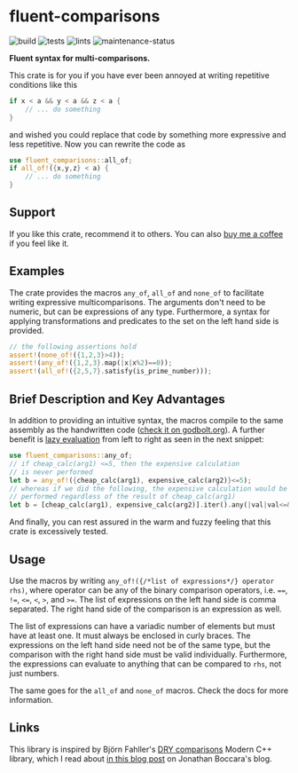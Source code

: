 # fluent-comparisons

![build](https://github.com/geo-ant/fluent-comparisons/actions/workflows/build.yml/badge.svg?branch=main)
![tests](https://github.com/geo-ant/fluent-comparisons/actions/workflows/tests.yml/badge.svg?branch=main)
![lints](https://github.com/geo-ant/fluent-comparisons/actions/workflows/lints.yml/badge.svg?branch=main)
![maintenance-status](https://img.shields.io/badge/maintenance-passively--maintained-yellowgreen.svg)

**Fluent syntax for multi-comparisons.**

This crate is for you if you have ever been annoyed at writing repetitive conditions like this
```rust
if x < a && y < a && z < a {
    // ... do something
}
```
and wished you could replace that code by something more expressive and less repetitive. Now you can rewrite the code as
```rust
use fluent_comparisons::all_of;
if all_of!({x,y,z} < a) {
    // ... do something
}
```

## Support

If you like this crate, recommend it to others. You can also [buy me a coffee](https://ko-fi.com/geoant)
if you feel like it.

## Examples
The crate provides the macros `any_of`, `all_of` and `none_of` to facilitate writing expressive multicomparisons. The arguments
don't need to be numeric, but can be expressions of any type. Furthermore, a syntax for applying transformations and predicates to the set
on the left hand side is provided.
```rust
// the following assertions hold
assert!(none_of!({1,2,3}>4));
assert!(any_of!({1,2,3}.map(|x|x%2)==0));
assert!(all_of!({2,5,7}.satisfy(is_prime_number)));
```

## Brief Description and Key Advantages
In addition to providing an intuitive syntax, the macros compile to the same assembly as 
the handwritten code ([check it on godbolt.org](https://godbolt.org/z/M3494a6Mc)). 
A further benefit is [lazy evaluation](https://doc.rust-lang.org/reference/expressions/operator-expr.html#lazy-boolean-operators) from
left to right as seen in the next snippet:
```rust
use fluent_comparisons::any_of;
// if cheap_calc(arg1) <=5, then the expensive calculation
// is never performed
let b = any_of!({cheap_calc(arg1), expensive_calc(arg2)}<=5);
// whereas if we did the following, the expensive calculation would be
// performed regardless of the result of cheap_calc(arg1)
let b = [cheap_calc(arg1), expensive_calc(arg2)].iter().any(|val|val<=&5);
```

And finally, you can rest assured in the warm and fuzzy feeling that this crate is excessively tested.

## Usage

Use the macros by writing `any_of!({/*list of expressions*/} operator rhs)`, 
where operator can be any of the binary comparison operators, 
i.e. `==`, `!=`, `<=`, `<`, `>`, and `>=`. The list of expressions on the left hand side 
is comma separated. The right hand side of the comparison is an expression as well.

The list of expressions can have a variadic number of elements but must have at least one.
It must always be enclosed in curly braces. The expressions on the left hand side need not be 
of the same type, but the comparison with the right hand side must be valid individually. 
Furthermore, the expressions can evaluate to anything that can be compared to `rhs`, not just numbers. 

The same goes for the `all_of` and `none_of` macros. Check the docs for more information.

## Links

This library is inspired by Björn Fahller's [DRY comparisons](https://github.com/rollbear/dry-comparisons) Modern C++ library, which I read about [in this blog post](https://www.fluentcpp.com/2020/01/03/dry-comparisons-a-c-library-to-shorten-redundant-if-statements/) on Jonathan Boccara's blog.
